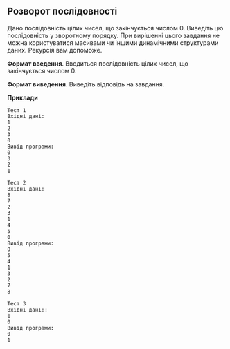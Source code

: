## Розворот послідовності
Дано послідовність цілих чисел, що закінчується числом 0. Виведіть цю послідовність у зворотному
порядку. При вирішенні цього завдання не можна користуватися масивами чи іншими динамічними 
структурами даних. Рекурсія вам допоможе.

**Формат введення**. Вводиться послідовність цілих чисел, що закінчується числом 0.

**Формат виведення**. Виведіть відповідь на завдання.

**Приклади**

```
Тест 1
Вхідні дані:
1
2
3
0
Вивід програми:
0
3
2
1

Тест 2
Вхідні дані:
8
7
2
3
1
4
5
0
Вивід програми:
0
5
4
1
3
2
7
8

Тест 3
Вхідні дані::
1
0
Вивід програми:
0
1
```

